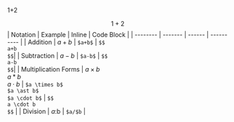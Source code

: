 $1+$2

$$
1+2
$$
| Notation | Example | Inline | Code Block |
| -------- | ------- | ------ | ---------- |
| Addition | $a+b$ | ``` $a+b$ ``` | ``` $$ ```<br />``` a+b ```<br />```$$```|
| Subtraction | $a-b$ | ``` $a-b$ ``` | ``` $$ ```<br />``` a-b ```<br/>```$$```|
| Multiplication Forms | $a \times b$ <br /> $a \ast b$ <br /> $a \cdot b$ | ```$a \times b$``` <br /> ```$a \ast b$``` <br /> ```$a \cdot b$``` | ```$$``` <br /> ```a \cdot b``` <br /> ```$$``` |
| Division | $a:$b | ``` $a/$b ``` | 
